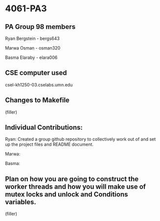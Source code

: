 # 4061-PA3

## PA Group 98 members

Ryan Bergstein - bergs643

Marwa Osman - osman320

Basma Elaraby - elara006

## CSE computer used

csel-kh1250-03.cselabs.umn.edu

## Changes to Makefile

(filler)

## Individual Contributions: 

Ryan: Created a group github repository to collectively work out of and set up the project files and README document.

Marwa:  

Basma: 

## Plan on how you are going to construct the worker threads and how you will make use of mutex locks and unlock and Conditions variables.

(filler)
